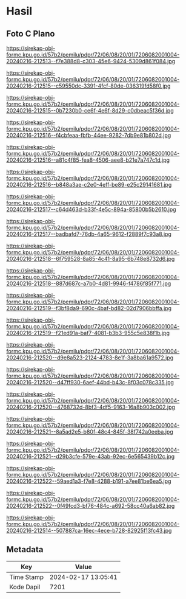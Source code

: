 # Hasil

## Foto C Plano

https://sirekap-obj-formc.kpu.go.id/57b2/pemilu/pdpr/72/06/08/20/01/7206082001004-20240216-212513--f7e388d8-c303-45e6-9424-5309d861f084.jpg

https://sirekap-obj-formc.kpu.go.id/57b2/pemilu/pdpr/72/06/08/20/01/7206082001004-20240216-212515--c59550dc-3391-4fcf-80de-036319fd58f0.jpg

https://sirekap-obj-formc.kpu.go.id/57b2/pemilu/pdpr/72/06/08/20/01/7206082001004-20240216-212515--0b7230b0-ce6f-4e6f-8d29-c0dbeac5f36d.jpg

https://sirekap-obj-formc.kpu.go.id/57b2/pemilu/pdpr/72/06/08/20/01/7206082001004-20240216-212516--f4cbfeaa-fbfb-44ee-9282-7db9e81b802d.jpg

https://sirekap-obj-formc.kpu.go.id/57b2/pemilu/pdpr/72/06/08/20/01/7206082001004-20240216-212516--a81c4f85-fea8-4506-aee8-b21e7a747c1d.jpg

https://sirekap-obj-formc.kpu.go.id/57b2/pemilu/pdpr/72/06/08/20/01/7206082001004-20240216-212516--b848a3ae-c2e0-4eff-be89-e25c29141681.jpg

https://sirekap-obj-formc.kpu.go.id/57b2/pemilu/pdpr/72/06/08/20/01/7206082001004-20240216-212517--c64d463d-b33f-4e5c-894a-85800b5b2610.jpg

https://sirekap-obj-formc.kpu.go.id/57b2/pemilu/pdpr/72/06/08/20/01/7206082001004-20240216-212517--badbafd7-76db-4a65-9612-f2889f7c93a8.jpg

https://sirekap-obj-formc.kpu.go.id/57b2/pemilu/pdpr/72/06/08/20/01/7206082001004-20240216-212518--6f759528-8a85-4c41-8a95-6b748e8732d6.jpg

https://sirekap-obj-formc.kpu.go.id/57b2/pemilu/pdpr/72/06/08/20/01/7206082001004-20240216-212518--887d687c-a7b0-4d81-9946-f4786f85f771.jpg

https://sirekap-obj-formc.kpu.go.id/57b2/pemilu/pdpr/72/06/08/20/01/7206082001004-20240216-212519--f3bf8da9-690c-4baf-bd82-02d7906bbffa.jpg

https://sirekap-obj-formc.kpu.go.id/57b2/pemilu/pdpr/72/06/08/20/01/7206082001004-20240216-212519--f21ed91a-baf7-4081-b3b3-955c5e838f1b.jpg

https://sirekap-obj-formc.kpu.go.id/57b2/pemilu/pdpr/72/06/08/20/01/7206082001004-20240216-212520--d9e8a523-2124-4783-8e1f-3a8ba61a9572.jpg

https://sirekap-obj-formc.kpu.go.id/57b2/pemilu/pdpr/72/06/08/20/01/7206082001004-20240216-212520--d47ff930-6aef-44bd-b43c-8f03c078c335.jpg

https://sirekap-obj-formc.kpu.go.id/57b2/pemilu/pdpr/72/06/08/20/01/7206082001004-20240216-212520--4768732d-8bf3-4df5-9163-16a8b903c002.jpg

https://sirekap-obj-formc.kpu.go.id/57b2/pemilu/pdpr/72/06/08/20/01/7206082001004-20240216-212521--8a5ad2e5-b80f-48c4-845f-38f742a0eeba.jpg

https://sirekap-obj-formc.kpu.go.id/57b2/pemilu/pdpr/72/06/08/20/01/7206082001004-20240216-212521--d29b3cfe-579e-43ab-92ec-6e565439b12c.jpg

https://sirekap-obj-formc.kpu.go.id/57b2/pemilu/pdpr/72/06/08/20/01/7206082001004-20240216-212522--59aed1a3-f7e8-4288-b191-a7ee81be6ea5.jpg

https://sirekap-obj-formc.kpu.go.id/57b2/pemilu/pdpr/72/06/08/20/01/7206082001004-20240216-212522--0f49fcd3-bf76-484c-a692-58cc40a6ab82.jpg

https://sirekap-obj-formc.kpu.go.id/57b2/pemilu/pdpr/72/06/08/20/01/7206082001004-20240216-212514--507887ca-16ec-4ece-b728-82925f13fc43.jpg


## Metadata

| Key        | Value               |
| ---------- | ------------------- |
| Time Stamp | 2024-02-17 13:05:41 |
| Kode Dapil | 7201                |




